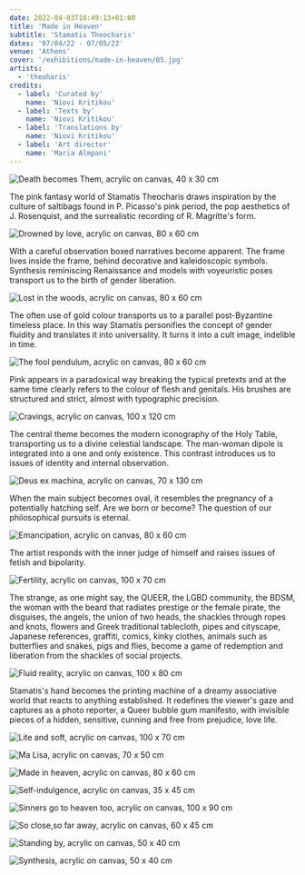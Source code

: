 ```yaml
---
date: 2022-04-03T10:49:13+01:00
title: 'Made in Heaven'
subtitle: 'Stamatis Theocharis'
dates: '07/04/22 - 07/05/22'
venue: 'Athens'
cover: '/exhibitions/made-in-heaven/05.jpg'
artists:
  - 'theoharis'
credits:
  - label: 'Curated by'
    name: 'Niovi Kritikou'
  - label: 'Texts by'
    name: 'Niovi Kritikou'
  - label: 'Translations by'
    name: 'Niovi Kritikou'
  - label: 'Art director'
    name: 'Maria Almpani'
---
```

![Death becomes Them, <br>acrylic on canvas, <br>40 x 30 cm](/exhibitions/made-in-heaven/01.jpg)

The pink fantasy world of Stamatis Theocharis draws inspiration by the culture of saltibags found in P. Picasso's pink period, the pop aesthetics of J. Rosenquist, and the surrealistic recording of R. Magritte's form.

![Drowned by love, <br>acrylic on canvas, <br>80 x 60 cm](/exhibitions/made-in-heaven/02.jpg)

With a careful observation boxed narratives become apparent. The frame lives inside the frame, behind decorative and kaleidoscopic symbols. Synthesis reminiscing Renaissance and models with voyeuristic poses transport us to the birth of gender liberation.

![Lost in the woods, <br>acrylic on canvas, <br>80 x 60 cm](/exhibitions/made-in-heaven/03.jpg)

The often use of gold colour transports us to a parallel post-Byzantine timeless place. In this way Stamatis personifies the concept of gender fluidity and translates it into universality. It turns it into a cult image, indelible in time.

![The fool pendulum, <br>acrylic on canvas, <br>80 x 60 cm](/exhibitions/made-in-heaven/04.jpg)

Pink appears in a paradoxical way breaking the typical pretexts and at the same time clearly refers  to the colour of flesh and genitals.
His brushes are structured and strict, almost with typographic precision.

![Cravings, <br>acrylic on canvas, <br>100 x 120 cm](/exhibitions/made-in-heaven/05.jpg)

The central theme becomes the modern iconography of the Holy Table, transporting us to a divine celestial landscape. The man-woman dipole is integrated into a one and only existence. This contrast introduces us to issues of identity and internal observation.

![Deus ex machina, <br>acrylic on canvas, <br>70 x 130 cm](/exhibitions/made-in-heaven/06.jpg)

When the main subject becomes oval, it resembles the pregnancy of a potentially hatching self.
Are we born or become?
The question of our philosophical pursuits is eternal.

![Emancipation, <br>acrylic on canvas, <br>80 x 60 cm](/exhibitions/made-in-heaven/07.jpg)

The artist responds with the inner judge of himself and raises issues of fetish and bipolarity.

![Fertility, <br>acrylic on canvas, <br>100 x 70 cm](/exhibitions/made-in-heaven/08.jpg)

The strange, as one might say, the QUEER, the LGBD community, the BDSM, the woman with the beard that radiates prestige or the female pirate, the disguises, the angels, the union of two heads, the shackles through ropes and knots, flowers and Greek traditional tablecloth, pipes and cityscape, Japanese references, graffiti, comics, kinky clothes, animals such as butterflies and snakes, pigs and flies, become a game of redemption and liberation from the shackles of social projects.

![Fluid reality, <br>acrylic on canvas, <br>100 x 80 cm](/exhibitions/made-in-heaven/09.jpg)

Stamatis's hand becomes the printing machine of a dreamy associative world that reacts to anything established. It redefines the viewer's gaze and captures as a photo reporter, a Queer bubble gum manifesto, with invisible pieces of a hidden, sensitive, cunning and free from prejudice, love life.

![Lite and soft, <br>acrylic on canvas, <br>100 x 70 cm](/exhibitions/made-in-heaven/10.jpg)

![Ma Lisa, <br>acrylic on canvas, <br>70 x 50 cm](/exhibitions/made-in-heaven/11.jpg)

![Made in heaven, <br>acrylic on canvas, <br>80 x 60 cm](/exhibitions/made-in-heaven/12.jpg)

![Self-indulgence, <br>acrylic on canvas, <br>35 x 45 cm](/exhibitions/made-in-heaven/13.jpg)

![Sinners go to heaven too, <br>acrylic on canvas, <br>100 x 90 cm](/exhibitions/made-in-heaven/14.jpg)

![So close,so far away, <br>acrylic on canvas, <br>60 x 45 cm](/exhibitions/made-in-heaven/15.jpg)

![Standing by, <br>acrylic on canvas, <br>50 x 40 cm](/exhibitions/made-in-heaven/16.jpg)

![Synthesis, <br>acrylic on canvas, <br>50 x 40 cm](/exhibitions/made-in-heaven/17.jpg)
